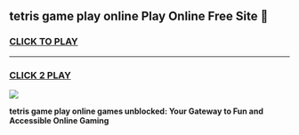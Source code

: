 
## tetris game play online Play Online Free Site 👋
<h3>
<a href="https://download.freeplayer.one?title=tetris_game_play_online&ref=21F">CLICK TO PLAY</a></h3>
<hr>

<h3>
<a href="https://download.freeplayer.one?title=tetris_game_play_online&ref=21F">CLICK 2 PLAY</a>
  
</h3>

<a href="https://download.freeplayer.one?title=tetris_game_play_online&ref=21F"><img src="https://cdnb.artstation.com/p/assets/images/images/032/539/853/original/anto-thomas-button-gif.gif"></a>


**tetris game play online games unblocked: Your Gateway to Fun and Accessible Online Gaming**
